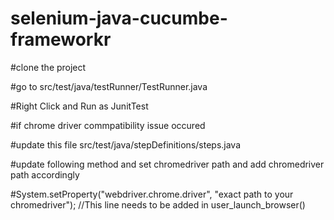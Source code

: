 # selenium-java-cucumbe-frameworkr

#clone the project

#go to src/test/java/testRunner/TestRunner.java

#Right Click and Run as JunitTest

#if chrome driver commpatibility issue occured

#update this file src/test/java/stepDefinitions/steps.java


#update following method and set chromedriver path and add chromedriver path accordingly 
<!--- just 
@Given("User Launch browser")	
    public void user_launch_browser() {
        if(br.equals("chrome"))
        {	
--->        
#System.setProperty("webdriver.chrome.driver", "exact path to your chromedriver"); //This line needs to be added in user_launch_browser()
<!---
           driver=new ChromeDriver();
        }
        else if (br.equals("firefox")) {
            driver = new FirefoxDriver();
        }
        else if (br.equals("edge")) {
            driver = new EdgeDriver();
        }
        driver.manage().timeouts().implicitlyWait(Duration.ofSeconds(15));
    }
  --->
        
